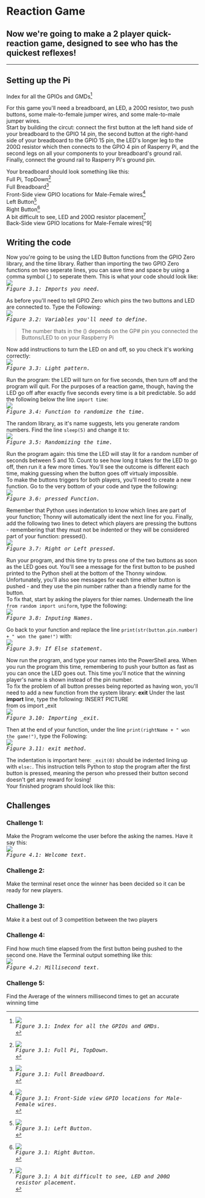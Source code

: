 # Reaction Game 
  Now we're going to make a 2 player quick-reaction game, designed to see who has the quickest reflexes!
---
---
## Setting up the Pi
Index for all the GPIOs and GMDs[^1]

  For this game you'll need a breadboard, an LED, a 200Ω resistor, two push buttons, some male-to-female jumper wires, and some male-to-male jumper wires.<br>
  Start by building the circut: connect the first button at the left hand side of your breadboard to the GPIO 14 pin, the second button at the right-hand side of your breadboard to the GPIO 15 pin, the LED's longer leg to the 200Ω resistor which then connects to the GPIO 4 pin of Rasperry Pi, and the second legs on all your components to your breadboard's ground rail. Finally, connect the ground rail to Rasperry Pi's ground pin.

Your breadboard should look something like this:<br>
Full Pi, TopDown[^2]<br>
Full Breadboard[^3]<br>
Front-Side view GPIO locations for Male-Female wires[^4]<br>
Left Button[^5]<br>
Right Button[^6]<br>
A bit difficult to see, LED and 200Ω resistor placement[^7]<br>
Back-Side view GPIO locations for Male-Female wires[^9]<br>

[^2]:<kbd><img src="https://github.com/JustisGuin/RaspberryPi-AboutMe/blob/main/images/SettingUpThePi01.JPG"><br><i>Figure 3.1: Full Pi, TopDown.</i></kbd><br>
[^3]:<kbd><img src="https://github.com/JustisGuin/RaspberryPi-AboutMe/blob/main/images/SettingUpThePi02.JPG"><br><i>Figure 3.1: Full Breadboard.</i></kbd><br>
[^4]:<kbd><img src="https://github.com/JustisGuin/RaspberryPi-AboutMe/blob/main/images/SettingUpThePi03.JPG"><br><i>Figure 3.1: Front-Side view GPIO locations for Male-Female wires.</i></kbd><br>
[^5]:<kbd><img src="https://github.com/JustisGuin/RaspberryPi-AboutMe/blob/main/images/SettingUpThePi04.JPG"><br><i>Figure 3.1: Left Button.</i></kbd><br>
[^6]:<kbd><img src="https://github.com/JustisGuin/RaspberryPi-AboutMe/blob/main/images/SettingUpThePi05.JPG"><br><i>Figure 3.1: Right Button.</i></kbd><br>
[^7]:<kbd><img src="https://github.com/JustisGuin/RaspberryPi-AboutMe/blob/main/images/SettingUpThePi06.JPG"><br><i>Figure 3.1: A bit difficult to see, LED and 200Ω resistor placement.</i></kbd><br>
[^8]:<kbd><img src="https://github.com/JustisGuin/RaspberryPi-AboutMe/blob/main/images/SettingUpThePi07.JPG"><br><i>Figure 3.1: Back-Side view GPIO locations for Male-Female wires.</i></kbd><br>

[^1]: <kbd><img src="https://github.com/JustisGuin/RaspberryPi-AboutMe/blob/main/images/SettingUpThePi08.jpg"><br><i>Figure 3.1: Index for all the GPIOs and GMDs.</i></kbd><br>
## Writing the code

  Now you're going to be using the LED Button functions from the GPIO Zero library, and the time library. Rather than importing the two GPIO Zero functions on two seperate lines, you can save time and space by using a comma symbol (,) to seperate them. This is what your code should look like:<br>
 <kbd><img src="https://github.com/JustisGuin/RaspberryPi-AboutMe/blob/main/images/WritingTheCode01.jpg"><br><i>Figure 3.1: Imports you need.</i></kbd><br>

  As before you'll need to tell GPIO Zero which pins the two buttons and LED are connected to. Type the Following:<br>
  <kbd><img src="https://github.com/JustisGuin/RaspberryPi-AboutMe/blob/main/images/WritingTheCode02.jpg"><br><i>Figure 3.2: Variables you'll need to define.</i></kbd><br>
  >The number thats in the () depends on the GP# pin you connected the Buttons/LED to on your Raspberry Pi<br>

  Now add instructions to turn the LED on and off, so you check it's working correctly:<br>
  <kbd><img src="https://github.com/JustisGuin/RaspberryPi-AboutMe/blob/main/images/WritingTheCode03.jpg"><br><i>Figure 3.3: Light pattern.</i></kbd><br>

  Run the program: the LED will turn on for five seconds, then turn off and the program will quit. For the purposes of a reaction game, though, having the LED go off after exactly five seconds every time is a bit predictable. So add the following below the line `import time`:<br>
  <kbd><img src="https://github.com/JustisGuin/RaspberryPi-AboutMe/blob/main/images/WritingTheCode04.jpg"><br><i>Figure 3.4: Function to randomize the time.</i></kbd><br>
 
  The random library, as it's name suggests, lets you generate random numbers. Find the line `sleep(5)` and change it to:<br>
  <kbd><img src="https://github.com/JustisGuin/RaspberryPi-AboutMe/blob/main/images/WritingTheCode05.jpg"><br><i>Figure 3.5: Randomizing the time.</i></kbd><br>

  Run the program again: this time the LED will stay lit for a random number of seconds between 5 and 10. Count to see how long it takes for the LED to go off, then run it a few more times. You'll see the outcome is different each time, making guessing when the button goes off virtualy impossible.<br>
  To make the buttons triggers for both players, you'll need to create a new function. Go to the very bottom of your code and type the following:<br>
  <kbd><img src="https://github.com/JustisGuin/RaspberryPi-AboutMe/blob/main/images/WritingTheCode06.jpg"><br><i>Figure 3.6: pressed Function.</i></kbd><br>

  Remember that Python uses indentation to know which lines are part of your function; Thonny will automatically ident the next line for you. Finally, add the following two lines to detect which players are pressing the buttons - remembering that they must not be indented or they will be considered part of your function: pressed().<br>
  <kbd><img src="https://github.com/JustisGuin/RaspberryPi-AboutMe/blob/main/images/WritingTheCode07.jpg"><br><i>Figure 3.7: Right or Left pressed.</i></kbd><br>

  Run your program, and this time try to press one of the two buttons as soon as the LED goes out. You'll see a message for the first button to be pushed printed to the Python shell at the bottom of the Thonny window. Unfortunately, you'll also see messages for each time either button is pushed - and they use the pin number rather than a friendly name for the button.<br>
  To fix that, start by asking the players for thier names. Underneath the line `from random import uniform`, type the following:<br>
  <kbd><img src="https://github.com/JustisGuin/RaspberryPi-AboutMe/blob/main/images/WritingTheCode08.jpg"><br><i>Figure 3.8: Inputing Names.</i></kbd><br>
  
  Go back to your function and replace the line `print(str(button.pin.number) + " won the game!")` with:<br>
    <kbd><img src="https://github.com/JustisGuin/RaspberryPi-AboutMe/blob/main/images/WritingTheCode09.jpg"><br><i>Figure 3.9: If Else statement.</i></kbd><br>

  Now run the program, and type your names into the PowerShell area. When you run the program this time, remembering to push your button as fast as you can once the LED goes out. This time you'll notice that the winning player's name is shown instead of the pin number.<br>
  To fix the problem of all button presses being reported as having won, you'll need to add a new function from the system library: <b>exit</b> Under the last <b>import</b> line, type the following:
  INSERT PICTURE<br>
  from os import _exit<br>
  <kbd><img src="https://github.com/JustisGuin/RaspberryPi-AboutMe/blob/main/images/WritingTheCode10.jpg"><br><i>Figure 3.10: Importing _exit.</i></kbd><br>
  
Then at the end of your function, under the line `print(rightName + " won the game!")`, type the Following:<br>
  <kbd><img src="https://github.com/JustisGuin/RaspberryPi-AboutMe/blob/main/images/WritingTheCode11.jpg"><br><i>Figure 3.11: exit method.</i></kbd><br>

  The indentation is important here: `_exit(0)` should be indented lining up with `else:`. This instruction tells Python to stop the program after the first button is pressed, meaning the person who pressed their button second doesn't get any reward for losing!<br>
  Your finished program should look like this:

## Challenges
### Challenge 1:
Make the Program welcome the user before the asking the names. Have it say this:<br>
<kbd><img src="https://github.com/JustisGuin/RaspberryPi-AboutMe/blob/main/images/Challenges01.jpg"><br><i>Figure 4.1: Welcome text.</i></kbd><br>

### Challenge 2: 
Make the terminal reset once the winner has been decided so it can be ready for new players.

### Challenge 3:
Make it a best out of 3 competition between the two players

### Challenge 4:
Find how much time elapsed from the first button being pushed to the second one. Have the Terminal output something like this:<br>
<kbd><img src="https://github.com/JustisGuin/RaspberryPi-AboutMe/blob/main/images/Challenges04.jpg"><br><i>Figure 4.2: Millisecond text.</i></kbd><br>

### Challenge 5:
Find the Average of the winners millisecond times to get an accurate winning time

